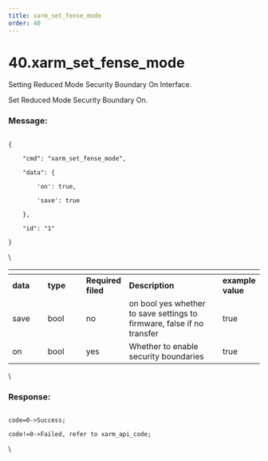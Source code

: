 ```yaml
---
title: xarm_set_fense_mode
order: 40
---
```

# 40.xarm\_set\_fense\_mode



 Setting Reduced Mode Security Boundary On Interface.

Set Reduced Mode Security Boundary On.







### Message:  



```

{

    "cmd": "xarm_set_fense_mode",

    "data": {

        'on': true, 

        'save': true

    },

    "id": "1"

}

```



\













<table data-header-hidden><thead><tr><th width="85"></th><th width="100"></th><th width="70"></th><th width="295"></th><th></th></tr></thead><tbody><tr><td><strong>data</strong></td><td><strong>type</strong></td><td><strong>Required filed</strong></td><td><strong>Description</strong></td><td><strong>example value</strong></td></tr><tr><td>save</td><td>bool</td><td>no</td><td>on bool yes whether to save settings to firmware, false if no transfer	</td><td>true</td></tr><tr><td>on</td><td>bool</td><td>yes</td><td>Whether to enable security boundaries</td><td>true</td></tr></tbody></table>



\





### Response:     



```

code=0->Success;

code!=0->Failed, refer to xarm_api_code;

```



\










